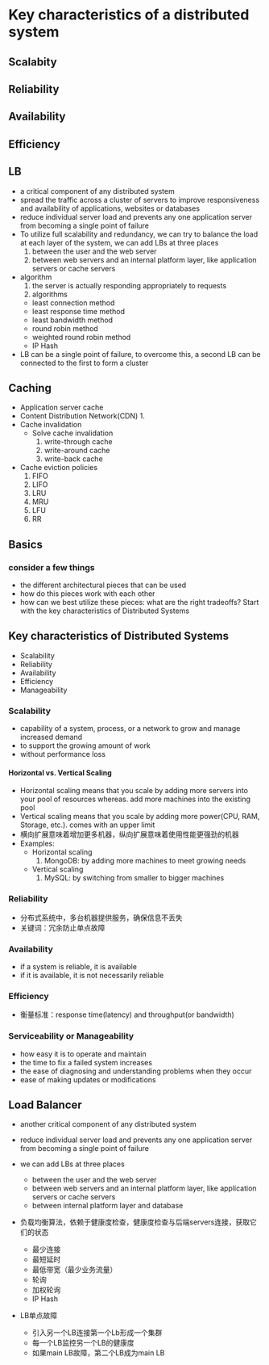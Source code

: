 # Key characteristics of a distributed system
## Scalabity

## Reliability

## Availability

## Efficiency

## LB
- a critical component of any distributed system
- spread the traffic across a cluster of servers to improve responsiveness and availability of applications, websites or databases
- reduce individual server load and prevents any one application server from becoming a single point of failure
- To utilize full scalability and redundancy, we can try to balance the load at each layer of the system, we can add LBs at three places
  1. between the user and the web server
  2. between web servers and an internal platform layer, like application servers or cache servers
- algorithm
  1. the server is actually responding appropriately to requests
  2. algorithms
    - least connection method
    - least response time method
    - least bandwidth method
    - round robin method
    - weighted round robin method
    - IP Hash
- LB can be a single point of failure, to overcome this, a second LB can be connected to the first to form a cluster

## Caching
- Application server cache
- Content Distribution Network(CDN)
  1. 
- Cache invalidation
  - Solve cache invalidation
    1. write-through cache
    2. write-around cache
    3. write-back cache
- Cache eviction policies
  1. FIFO
  2. LIFO
  3. LRU
  4. MRU
  5. LFU
  6. RR



## Basics
### consider a few things
- the different architectural pieces that can be used
- how do this pieces work with each other
- how can we best utilize these pieces: what are the right tradeoffs?
Start with the key characteristics of Distributed Systems


## Key characteristics of Distributed Systems
- Scalability
- Reliability
- Availability
- Efficiency
- Manageability
### Scalability
- capability of a system, process, or a network to grow and manage increased demand
- to support the growing amount of work
- without performance loss

#### Horizontal vs. Vertical Scaling
- Horizontal scaling means that you scale by adding more servers into your pool of resources whereas. add more machines into the existing pool
- Vertical scaling means that you scale by adding more power(CPU, RAM, Storage, etc.). comes with an upper limit
- 横向扩展意味着增加更多机器，纵向扩展意味着使用性能更强劲的机器
- Examples:
  - Horizontal scaling
    1. MongoDB: by adding more machines to meet growing needs
  - Vertical scaling
    1. MySQL: by switching from smaller to bigger machines

### Reliability
- 分布式系统中，多台机器提供服务，确保信息不丢失
- 关键词：冗余防止单点故障

### Availability
- if a system is reliable, it is available
- if it is available, it is not necessarily reliable

### Efficiency
- 衡量标准：response time(latency) and throughput(or bandwidth)

### Serviceability or Manageability
- how easy it is to operate and maintain
- the time to fix a failed system increases
- the ease of diagnosing and understanding problems when they occur
- ease of making updates or modifications

## Load Balancer
- another critical component of any distributed system
- reduce individual server load and prevents any one application server from becoming a single point of failure
- we can add LBs at three places
  - between the user and the web server
  - between web servers and an internal platform layer, like application servers or cache servers
  - between internal platform layer and database

- 负载均衡算法，依赖于健康度检查，健康度检查与后端servers连接，获取它们的状态
  - 最少连接
  - 最短延时
  - 最低带宽（最少业务流量）
  - 轮询
  - 加权轮询
  - IP Hash

- LB单点故障
  - 引入另一个LB连接第一个Lb形成一个集群
  - 每一个LB监控另一个LB的健康度
  - 如果main LB故障，第二个LB成为main LB









































